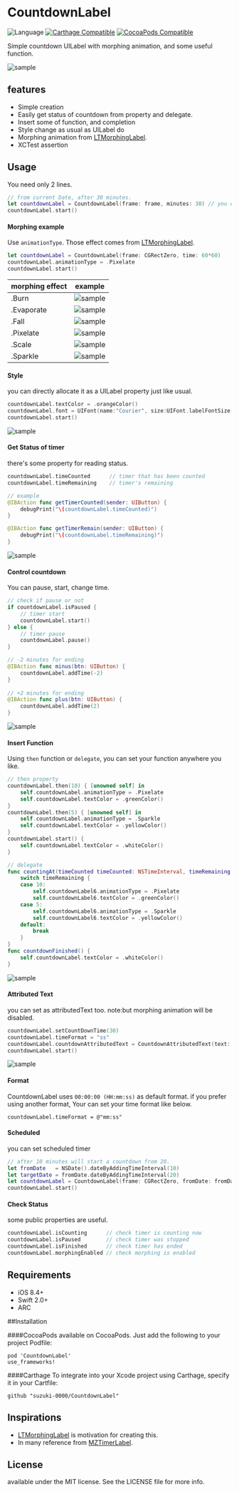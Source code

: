 CountdownLabel
========================

![Language](https://img.shields.io/badge/language-Swift%202.3-orange.svg)
[![Carthage Compatible](https://img.shields.io/badge/Carthage-compatible-4BC51D.svg?style=flat)](https://github.com/Carthage/Carthage)
[![CocoaPods Compatible](https://img.shields.io/cocoapods/v/CountdownLabel.svg?style=flat)](http://cocoadocs.org/docsets/CountdownLabel)

Simple countdown UILabel with morphing animation, and some useful function.

![sample](Screenshots/example01.gif)

## features
- Simple creation
- Easily get status of countdown from property and delegate.
- Insert some of function, and completion
- Style change as usual as UILabel do
- Morphing animation from [LTMorphingLabel](https://github.com/lexrus/LTMorphingLabel).
- XCTest assertion

## Usage
You need only 2 lines. 

```swift
// from current Date, after 30 minutes.
let countdownLabel = CountdownLabel(frame: frame, minutes: 30) // you can use NSDate as well
countdownLabel.start()
```

#### Morphing example
Use `animationType`.
Those effect comes from [LTMorphingLabel](https://github.com/lexrus/LTMorphingLabel).

```swift
let countdownLabel = CountdownLabel(frame: CGRectZero, time: 60*60)
countdownLabel.animationType = .Pixelate
countdownLabel.start()
```

| morphing effect | example | 
| -------- |--------- | 
| .Burn |  ![sample](Screenshots/exampleBurn.gif) |
| .Evaporate |  ![sample](Screenshots/exampleEvaporate.gif) |
| .Fall |  ![sample](Screenshots/exampleFall.gif) |
| .Pixelate | ![sample](Screenshots/examplePixelate.gif) |   
| .Scale | ![sample](Screenshots/exampleScale.gif) |   
| .Sparkle | ![sample](Screenshots/exampleSparkle.gif) |

#### Style
you can directly allocate it as a UILabel property just like usual.

```swift
countdownLabel.textColor = .orangeColor()
countdownLabel.font = UIFont(name:"Courier", size:UIFont.labelFontSize())
countdownLabel.start()
```

![sample](Screenshots/example02.gif) 

#### Get Status of timer
there's some property for reading status.
```swift
countdownLabel.timeCounted      // timer that has been counted
countdownLabel.timeRemaining    // timer's remaining

// example
@IBAction func getTimerCounted(sender: UIButton) {
    debugPrint("\(countdownLabel.timeCounted)")
}

@IBAction func getTimerRemain(sender: UIButton) {
    debugPrint("\(countdownLabel.timeRemaining)")
}
```

![sample](Screenshots/example03.gif) 

#### Control countdown
You can pause, start, change time.

```swift
// check if pause or not
if countdownLabel.isPaused {
    // timer start
    countdownLabel.start()
} else {
    // timer pause
    countdownLabel.pause()
}
```

```swift
// -2 minutes for ending
@IBAction func minus(btn: UIButton) {
    countdownLabel.addTime(-2)
}
    
// +2 minutes for ending
@IBAction func plus(btn: UIButton) {
    countdownLabel.addTime(2)
}
```

![sample](Screenshots/example04.gif) 

#### Insert Function
Using `then` function or `delegate`, you can set your function anywhere you like.

```swift
// then property 
countdownLabel.then(10) { [unowned self] in
    self.countdownLabel.animationType = .Pixelate
    self.countdownLabel.textColor = .greenColor()
}
countdownLabel.then(5) { [unowned self] in
    self.countdownLabel.animationType = .Sparkle
    self.countdownLabel.textColor = .yellowColor()
}
countdownLabel.start() {
    self.countdownLabel.textColor = .whiteColor()
}

// delegate
func countingAt(timeCounted timeCounted: NSTimeInterval, timeRemaining: NSTimeInterval) {
    switch timeRemaining {
    case 10:
        self.countdownLabel6.animationType = .Pixelate
        self.countdownLabel6.textColor = .greenColor()
    case 5:
        self.countdownLabel6.animationType = .Sparkle
        self.countdownLabel6.textColor = .yellowColor()
    default:
        break
    }
}
func countdownFinished() {
    self.countdownLabel.textColor = .whiteColor()
}

```

![sample](Screenshots/example06.gif) 

#### Attributed Text
you can set as attributedText too. note:but morphing animation will be disabled.
```swift
countdownLabel.setCountDownTime(30)
countdownLabel.timeFormat = "ss"
countdownLabel.countdownAttributedText = CountdownAttributedText(text: "timer HERE in text", replacement: "HERE")
countdownLabel.start() 
```

![sample](Screenshots/example07.gif) 


#### Format
CountdownLabel uses `00:00:00 (HH:mm:ss)` as default format.
if you prefer using another format, Your can set your time format like below.

`countdownLabel.timeFormat = @"mm:ss"`

#### Scheduled
you can set scheduled timer

```swift
// after 10 minutes will start a countdown from 20.
let fromDate   = NSDate().dateByAddingTimeInterval(10)
let targetDate = fromDate.dateByAddingTimeInterval(20)
let countdownLabel = CountdownLabel(frame: CGRectZero, fromDate: fromDate, targetDate: targetDate)
countdownLabel.start()
```

#### Check Status 
some public properties are useful. 

```swift
countdownLabel.isCounting      // check timer is counting now
countdownLabel.isPaused        // check timer was stopped
countdownLabel.isFinished      // check timer has ended
countdownLabel.morphingEnabled // check morphing is enabled
```

## Requirements
- iOS 8.4+
- Swift 2.0+
- ARC

##Installation

####CocoaPods
available on CocoaPods. Just add the following to your project Podfile:
```
pod 'CountdownLabel'
use_frameworks!
```

####Carthage
To integrate into your Xcode project using Carthage, specify it in your Cartfile:

```ogdl
github "suzuki-0000/CountdownLabel"
```

## Inspirations
* [LTMorphingLabel](https://github.com/lexrus/LTMorphingLabel) is motivation for creating this.
* In many reference from [MZTimerLabel](https://github.com/mineschan/MZTimerLabel).  

## License
available under the MIT license. See the LICENSE file for more info.


